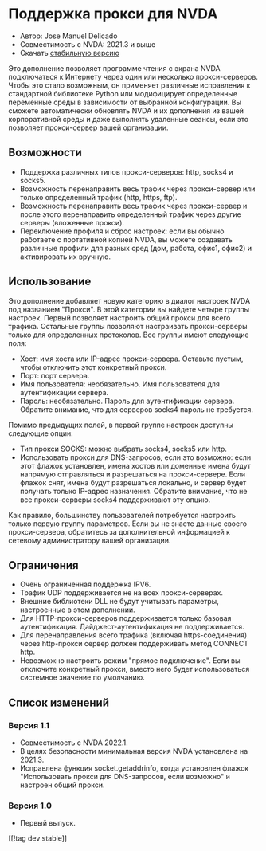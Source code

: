 # Поддержка прокси для NVDA #

* Автор: Jose Manuel Delicado
* Совместимость с NVDA: 2021.3 и выше
* Скачать [стабильную версию][1]

Это дополнение позволяет программе чтения с экрана NVDA подключаться к
Интернету через один или несколько прокси-серверов. Чтобы это стало
возможным, он применяет различные исправления к стандартной библиотеке
Python или модифицирует определенные переменные среды в зависимости от
выбранной конфигурации. Вы сможете автоматически обновлять NVDA и их
дополнения из вашей корпоративной среды и даже выполнять удаленные сеансы,
если это позволяет прокси-сервер вашей организации.

## Возможности

* Поддержка различных типов прокси-серверов: http, socks4 и socks5.
* Возможность перенаправить весь трафик через прокси-сервер или только
  определенный трафик (http, https, ftp).
* Возможность перенаправить весь трафик через прокси-сервер и после этого
  перенаправить определенный трафик через другие серверы (вложенные прокси).
* Переключение профиля и сброс настроек: если вы обычно работаете с
  портативной копией NVDA, вы можете создавать различные профили для разных
  сред (дом, работа, офис1, офис2) и активировать их вручную.

## Использование

Это дополнение добавляет новую категорию в диалог настроек NVDA под
названием "Прокси". В этой категории вы найдете четыре группы
настроек. Первый позволяет настроить общий прокси для всего
трафика. Остальные группы позволяют настраивать прокси-серверы только для
определенных протоколов. Все группы имеют следующие поля:

* Хост: имя хоста или IP-адрес прокси-сервера. Оставьте пустым, чтобы
  отключить этот конкретный прокси.
* Порт: порт сервера.
* Имя пользователя: необязательно. Имя пользователя для аутентификации
  сервера.
* Пароль: необязательно. Пароль для аутентификации сервера. Обратите
  внимание, что для серверов socks4 пароль не требуется.

Помимо предыдущих полей, в первой группе настроек доступны следующие опции:

* Тип прокси SOCKS: можно выбрать socks4, socks5 или http.
* Использовать прокси для DNS-запросов, если это возможно: если этот флажок
  установлен, имена хостов или доменные имена будут напрямую отправляться и
  разрешаться на прокси-сервере. Если флажок снят, имена будут разрешаться
  локально, и сервер будет получать только IP-адрес назначения. Обратите
  внимание, что не все прокси-серверы socks4 поддерживают эту опцию.

Как правило, большинству пользователей потребуется настроить только первую
группу параметров. Если вы не знаете данные своего прокси-сервера,
обратитесь за дополнительной информацией к сетевому администратору вашей
организации.

## Ограничения

* Очень ограниченная поддержка IPV6.
* Трафик UDP поддерживается не на всех прокси-серверах.
* Внешние библиотеки DLL не будут учитывать параметры, настроенные в этом
  дополнении.
* Для HTTP-прокси-серверов поддерживается только базовая
  аутентификация. Дайджест-аутентификация не поддерживается.
* Для перенаправления всего трафика (включая https-соединения) через
  http-прокси сервер должен поддерживать метод CONNECT http.
* Невозможно настроить режим "прямое подключение". Если вы отключите
  конкретный прокси, вместо него будет использоваться системное значение по
  умолчанию.

## Список изменений

### Версия 1.1

* Совместимость с NVDA 2022.1.
* В целях безопасности минимальная версия NVDA установлена на 2021.3.
* Исправлена функция socket.getaddrinfo, когда установлен флажок
  "Использовать прокси для DNS-запросов, если возможно" и настроен общий
  прокси.

### Версия 1.0

* Первый выпуск.

[[!tag dev stable]]

[1]: https://addons.nvda-project.org/files/get.php?file=nvdaproxy
